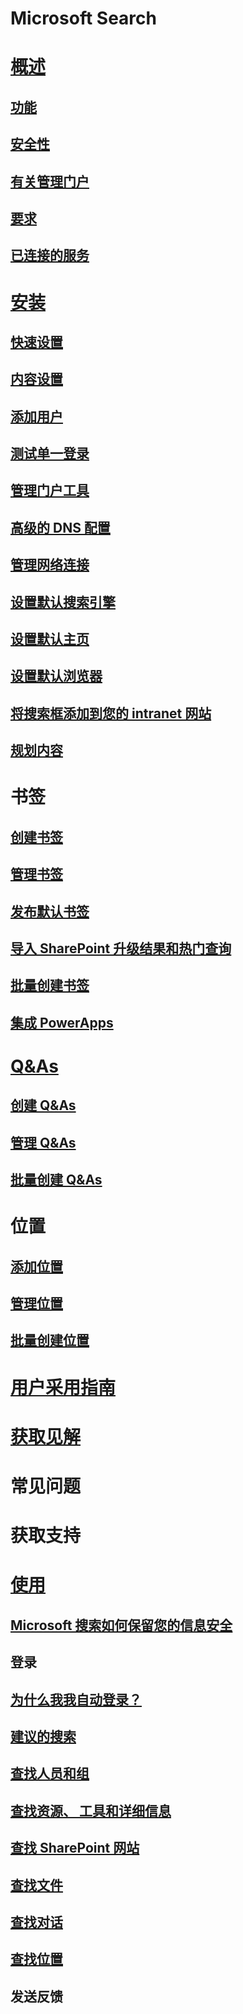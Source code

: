 # Microsoft Search
# [概述](why-microsoft-search.md)
## [功能](features.md)
## [安全性](security.md)
## [有关管理门户](about-the-admin-portal.md)
## [要求](requirements.md)
## [已连接的服务](connected-services.md)
# [安装](set-up-microsoft-search.md)
## [快速设置](quick-set-up.md)
## [内容设置](content-settings.md)
## [添加用户](add-users.md)
## [测试单一登录](test-single-sign-on.md)
## [管理门户工具](admin-portal-tools.md)
## [高级的 DNS 配置](advanced-dns-configuration.md)
## [管理网络连接](manage-network-connections.md)
## [设置默认搜索引擎](set-default-search-engine.md)
## [设置默认主页](set-default-homepage.md)
## [设置默认浏览器](set-default-browser.md)
## [将搜索框添加到您的 intranet 网站](add-a-search-box-to-your-intranet-site.md)
## [规划内容](plan-your-content.md)
# 书签
## [创建书签](create-bookmarks.md)
## [管理书签](manage-bookmarks.md)
## [发布默认书签](publish-default-bookmarks.md)
## [导入 SharePoint 升级结果和热门查询](import-sharepoint-promoted-results-and-top-queries.md)
## [批量创建书签](bulk-create-bookmarks.md)
## [集成 PowerApps](integrate-powerapps.md)
# [Q&As](create-and-manage-qas.md)
## [创建 Q&As](create-qas.md)
## [管理 Q&As](manage-qas.md)
## [批量创建 Q&As](bulk-create-qas.md)
# 位置
## [添加位置](add-a-location.md)
## [管理位置](manage-locations.md)
## [批量创建位置](bulk-create-locations.md)
# [用户采用指南](user-adoption-guide.md)
# [获取见解](get-insights.md)
# 常见问题
# 获取支持
# [使用](use/about-microsoft-search.md)
## [Microsoft 搜索如何保留您的信息安全](use/how-microsoft-search-keeps-your-info-secure.md)
## 登录
## [为什么我我自动登录？](use/why-am-i-automatically-signed-in.md)
## [建议的搜索](use/suggested-searches.md)
## [查找人员和组](use/find-people-and-groups.md)
## [查找资源、 工具和详细信息](use/find-resources-tools-and-more.md)
## [查找 SharePoint 网站](use/find-sharepoint-sites.md)
## [查找文件](use/find-files.md)
## [查找对话](use/find-conversations.md)
## [查找位置](use/find-locations.md)
## 发送反馈
